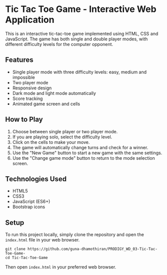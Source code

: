 # Tic Tac Toe Game - Interactive Web Application

This is an interactive tic-tac-toe game implemented using HTML, CSS and JavaScript. The game has both single and double player modes, with different difficulty levels for the computer opponent.


## Features

- Single player mode with three difficulty levels: easy, medium and impossible
- Two player mode
- Responsive design
- Dark mode and light mode automatically
- Score tracking
- Animated game screen and cells

## How to Play

1. Choose between single player or two player mode.
2. If you are playing solo, select the difficulty level.
3. Click on the cells to make your move.
4. The game will automatically change turns and check for a winner.
5. Use the "New Game" button to start a new game with the same settings.
6. Use the "Change game mode" button to return to the mode selection screen.

## Technologies Used

- HTML5
- CSS3
- JavaScript (ES6+)
- Bootstrap icons

## Setup

To run this project locally, simply clone the repository and open the `index.html` file in your web browser.

```
git clone https://github.com/guna-dhamothiran/PRODIGY_WD_03-Tic-Tac-Toe-Game-
cd Tic-Tac-Toe-Game
```

Then open `index.html` in your preferred web browser.

